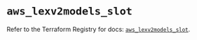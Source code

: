 # `aws_lexv2models_slot`

Refer to the Terraform Registry for docs: [`aws_lexv2models_slot`](https://registry.terraform.io/providers/hashicorp/aws/6.12.0/docs/resources/lexv2models_slot).
